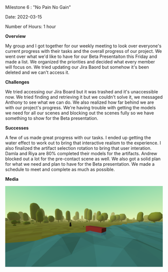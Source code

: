 Milestone 6 : "No Pain No Gain"

Date: 2022-03-15

Number of Hours: 1 hour

**Overview**

My group and I got together for our weekly meeting to look over everyone's current progress with their tasks and the overall progress of our project. We went over what we'd like to have for our Beta Presentaiton this Friday and made a list. We organized the priorities and decided what every member will focus on. We tried updating our Jira Baord but somehow it's been deleted and we can't access it.

**Challenges**

We tried accessing our Jira Board but it was trashed and it's unaccessible now. We tried finding and retrieving it but we couldn't solve it, we messaged Anthony to see what we can do. We also realized how far behind we are with our project's progress. We're having trouble with getting the models we need for all our scenes and blocking out the scenes fully so we have something to show for the Beta presentation. 

**Successes**

A few of us made great progress with our tasks. I ended up getting the water effect to work out to bring that interactive realism to the experience. I also finalized the artifact selection rotation to bring that user interation. Damla and Riya are 80% completed their models for the artifacts. Andrew blocked out a lot for the pre-contact scene as well. We also got a solid plan for what we need and plan to have for the Beta presentation. We made a schedule to meet and complete as much as possible. 

**Media**

![](https://github.com/BIT-IMD-Learning-with-AS/imd3901-term-project-nard/blob/main/documentation/blogposts/Water.PNG?raw=true)
